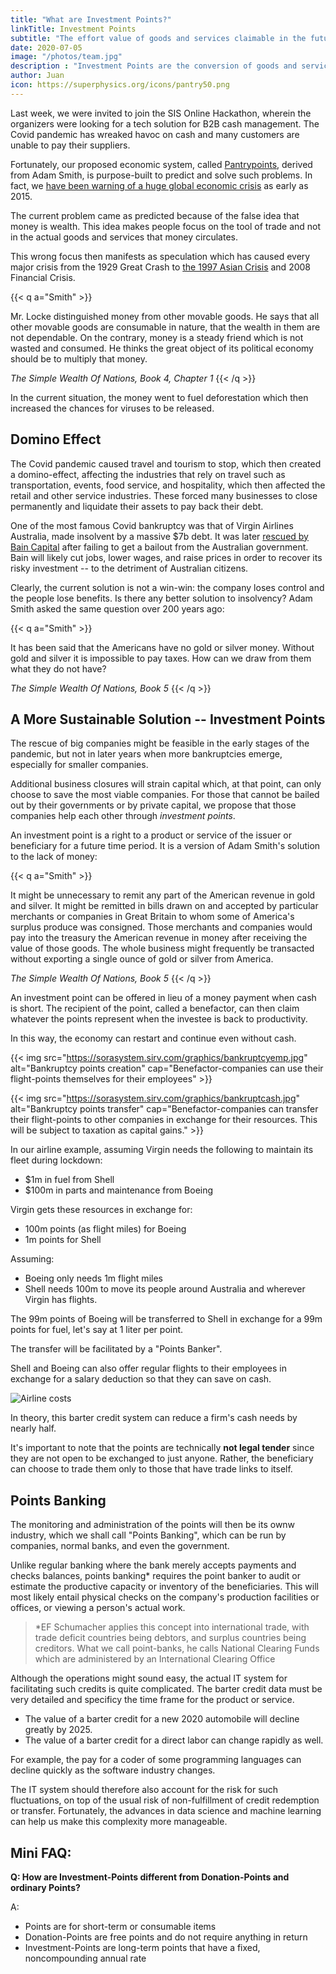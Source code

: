 ```yaml
---
title: "What are Investment Points?"
linkTitle: Investment Points
subtitle: "The effort value of goods and services claimable in the future"
date: 2020-07-05
image: "/photos/team.jpg"
description : "Investment Points are the conversion of goods and services into their corresponding value in effort claimable in the future"
author: Juan
icon: https://superphysics.org/icons/pantry50.png
---
```




Last week, we were invited to join the SIS Online Hackathon, wherein the organizers were looking for a tech solution for B2B cash management. The Covid pandemic has wreaked havoc on cash and many customers are unable to pay their suppliers.

Fortunately, our proposed economic system, called [Pantrypoints](https://pantrypoints.com), derived from Adam Smith, is purpose-built to predict and solve such problems. In fact, we [have been warning of a huge global economic crisis](https://superphysics.org/social/supersociology/precrisis-years) as early as 2015. 

The current problem came as predicted because of the false idea that money is wealth. This idea makes people focus on the tool of trade and not in the actual goods and services that money circulates. 

This wrong focus then manifests as speculation which has caused every major crisis from the 1929 Great Crash to [the 1997 Asian Crisis](https://asia.nikkei.com/Economy/It-was-20-years-ago-that-the-Thai-central-bank-panicked) and 2008 Financial Crisis.


{{< q a="Smith" >}}
<p>Mr. Locke distinguished money from other movable goods. He says that all other movable goods are consumable in nature, that the wealth in them are not dependable. On the contrary, money is a steady friend which is not wasted and consumed. He thinks the great object of its political economy should be to multiply that money.</p>
<cite>The Simple Wealth Of Nations, Book 4, Chapter 1</cite>
{{< /q >}}

In the current situation, the money went to fuel deforestation which then increased the chances for viruses to be released. 

<!-- * We use our 'David-Hume-approach' to chase down the origin of this problem into the metaphysical fact that money is a particle while value is a wave, creating a wave-particle duality which manifests as a money-value duality or a duality betweenobjectiveexchangable value andsubjectiveuseful value.
 -->

## Domino Effect

The Covid pandemic caused travel and tourism to stop, which then created a domino-effect, affecting the industries that rely on travel such as transportation, events, food service, and hospitality, which then affected the retail and other service industries. These forced many businesses to close permanently and liquidate their assets to pay back their debt. 

One of the most famous Covid bankruptcy was that of Virgin Airlines Australia, made insolvent by a massive $7b debt. It was later [rescued by Bain Capital](https://www.smh.com.au/business/companies/virgin-australia-bondholder-launches-court-action-to-unveil-secret-bain-deal-20200707-p559v2.html) after failing to get a bailout from the Australian government. Bain will likely cut jobs, lower wages, and raise prices in order to recover its risky investment -- to the detriment of Australian citizens.

Clearly, the current solution is not a win-win: the company loses control and the people lose benefits. Is there any better solution to insolvency? Adam Smith asked the same question over 200 years ago:

{{< q a="Smith" >}}
<p>It has been said that the Americans have no gold or silver money. Without gold and silver it is impossible to pay taxes. How can we draw from them what they do not have?</p>
<cite>The Simple Wealth Of Nations, Book 5</cite>
{{< /q >}}


## A More Sustainable Solution -- Investment Points

The rescue of big companies might be feasible in the early stages of the pandemic, but not in later years when more bankruptcies emerge, especially for smaller companies. 

Additional business closures will strain capital which, at that point, can only choose to save the most viable companies. For those that cannot be bailed out by their governments or by private capital, we propose that those companies help each other through *investment points*.

An investment point is a right to a product or service of the issuer or beneficiary for a future time period. It is a version of Adam Smith's solution to the lack of money:

{{< q a="Smith" >}}
<p>It might be unnecessary to remit any part of the American revenue in gold and silver. It might be remitted in bills drawn on and accepted by particular merchants or companies in Great Britain to whom some of America's surplus produce was consigned. Those merchants and companies would pay into the treasury the American revenue in money after receiving the value of those goods. The whole business might frequently be transacted without exporting a single ounce of gold or silver from America.</p>
<cite>The Simple Wealth Of Nations, Book 5</cite>
{{< /q >}}


An investment point can be offered in lieu of a money payment when cash is short. The recipient of the point, called a benefactor, can then claim whatever the points represent when the investee is back to productivity. 

In this way, the economy can restart and continue even without cash.

{{< img src="https://sorasystem.sirv.com/graphics/bankruptcyemp.jpg" alt="Bankruptcy points creation" cap="Benefactor-companies can use their flight-points themselves for their employees" >}}

{{< img src="https://sorasystem.sirv.com/graphics/bankruptcash.jpg" alt="Bankruptcy points transfer" cap="Benefactor-companies can transfer their flight-points to other companies in exchange for their resources. This will be subject to taxation as capital gains." >}}


In our airline example, assuming Virgin needs the following to maintain its fleet during lockdown:
- $1m in fuel from Shell
- $100m in parts and maintenance from Boeing

Virgin gets these resources in exchange for:
- 100m points (as flight miles) for Boeing
- 1m points for Shell

Assuming:
- Boeing only needs 1m flight miles
- Shell needs 100m to move its people around Australia and wherever Virgin has flights. 

The 99m points of Boeing will be transferred to Shell in exchange for a 99m points for fuel, let's say at 1 liter per point. 

The transfer will be facilitated by a "Points Banker".

Shell and Boeing can also offer regular flights to their employees in exchange for a salary deduction so that they can save on cash.

<!-- can pay its suppliers partly in money and partly in flights. Those suppliers will then offer to pay their own employees' wages partly in money and partly in flights, which the employees can either use themselves or liquidate in the future for cash. The flights will be given at cost to offset the inconvenience and time-value-of-money to the benefactors.
 -->
![Airline costs](https://sorasystem.sirv.com/graphics/airlinecost.jpg)

In theory, this barter credit system can reduce a firm's cash needs by nearly half. 

It's important to note that the points are technically **not legal tender** since they are not open to be exchanged to just anyone. Rather, the beneficiary can choose to trade them only to those that have trade links to itself.


## Points Banking

The monitoring and administration of the points will then be its ownw industry, which we shall call "Points Banking", which can be run by companies, normal banks, and even the government.

Unlike regular banking where the bank merely accepts payments and checks balances, points banking* requires the point banker to audit or estimate the productive capacity or inventory of the beneficiaries. This will most likely entail physical checks on the company's production facilities or offices, or viewing a person's actual work.

> *EF Schumacher applies this concept into international trade, with trade deficit countries being debtors, and surplus countries being creditors. What we call point-banks, he calls National Clearing Funds which are administered by an International Clearing Office


Although the operations might sound easy, the actual IT system for facilitating such credits is quite complicated. The barter credit data must be very detailed and specificy the time frame for the product or service. 
- The value of a barter credit for a new 2020 automobile will decline greatly by 2025. 
- The value of a barter credit for a direct labor can change rapidly as well. 

For example, the pay for a coder of some programming languages can decline quickly as the software industry changes. 

The IT system should therefore also account for the risk for such fluctuations, on top of the usual risk of non-fulfillment of credit redemption or transfer. Fortunately, the advances in data science and machine learning can help us make this complexity more manageable.

<!-- <br>

### Timely Solutions

Now that the crisis years  are here, the solutions laid out by Adam Smith are more important than ever. Without them, the economic advances since World War II will likely be undone gradually through inflation, conflict, and other man-made disasters. We only have to look at the the Roman Empire which seemed so refined and civilized during its pax romana, only to revert to barbarity 200 years afterwards.

We have systematized his solutions into our science calledTaonomics  and our online-offline system called Tao as our contribution to prevent such a future disaster, which our model predicts for a certain year, espcially since our advocacy is that prevention is better (and cheaper) than a cure.
 -->

## Mini FAQ:

**Q: How are Investment-Points different from Donation-Points and ordinary Points?**

A:
- Points are for short-term or consumable items
- Donation-Points are free points and do not require anything in return
- Investment-Points are long-term points that have a fixed, noncompounding annual rate 

 